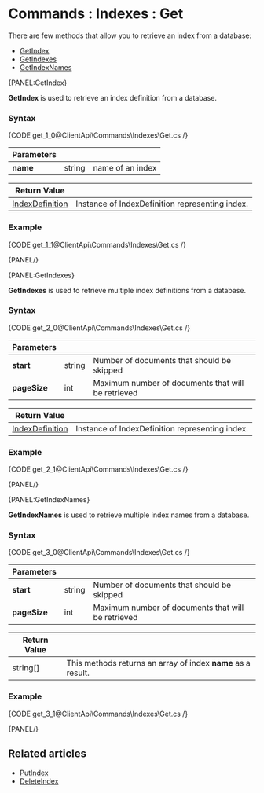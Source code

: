 # Commands : Indexes : Get

There are few methods that allow you to retrieve an index from a database:   
- [GetIndex](../../../client-api/commands/indexes/get#getindex)   
- [GetIndexes](../../../client-api/commands/indexes/get#getindexes)   
- [GetIndexNames](../../../client-api/commands/indexes/get#getindexnames)   

{PANEL:GetIndex}

**GetIndex** is used to retrieve an index definition from a database.

### Syntax

{CODE get_1_0@ClientApi\Commands\Indexes\Get.cs /}

| Parameters | | |
| ------------- | ------------- | ----- |
| **name** | string | name of an index |

| Return Value | |
| ------------- | ----- |
| [IndexDefinition](../../../glossary/indexes/index-definition) | Instance of IndexDefinition representing index. |

### Example

{CODE get_1_1@ClientApi\Commands\Indexes\Get.cs /}

{PANEL/}

{PANEL:GetIndexes}

**GetIndexes** is used to retrieve multiple index definitions from a database.

### Syntax

{CODE get_2_0@ClientApi\Commands\Indexes\Get.cs /}

| Parameters | | |
| ------------- | ------------- | ----- |
| **start** | string | Number of documents that should be skipped |
| **pageSize** | int | Maximum number of documents that will be retrieved  |

| Return Value | |
| ------------- | ----- |
| [IndexDefinition](../../../glossary/indexes/index-definition) | Instance of IndexDefinition representing index. |

### Example

{CODE get_2_1@ClientApi\Commands\Indexes\Get.cs /}

{PANEL/}

{PANEL:GetIndexNames}

**GetIndexNames** is used to retrieve multiple index names from a database.

### Syntax

{CODE get_3_0@ClientApi\Commands\Indexes\Get.cs /}

| Parameters | | |
| ------------- | ------------- | ----- |
| **start** | string | Number of documents that should be skipped |
| **pageSize** | int | Maximum number of documents that will be retrieved |

| Return Value | |
| ------------- | ----- |
| string[] | This methods returns an array of index **name** as a result. |

### Example

{CODE get_3_1@ClientApi\Commands\Indexes\Get.cs /}

{PANEL/}

## Related articles

- [PutIndex](../../../client-api/commands/indexes/put)  
- [DeleteIndex](../../../client-api/commands/indexes/delete)  